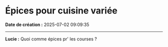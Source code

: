 # Épices pour cuisine variée

**Date de création :** 2025-07-02 09:09:35

---

**Lucie :**
Quoi comme épices pr' les courses ?
